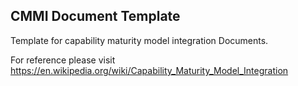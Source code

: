## CMMI Document Template

Template for capability maturity model integration Documents.

For reference please visit https://en.wikipedia.org/wiki/Capability_Maturity_Model_Integration

